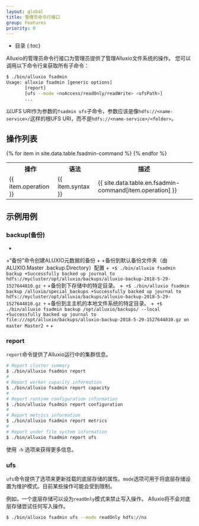 ```yaml
---
layout: global
title: 管理员命令行接口
group: Features
priority: 0
---
```

 
* 目录
{:toc}
 
Alluxio的管理员命令行接口为管理员提供了管理Alluxio文件系统的操作。
您可以调用以下命令行来获取所有子命令：
 
```bash
$ ./bin/alluxio fsadmin
Usage: alluxio fsadmin [generic options]
       [report]
       [ufs --mode <noAccess/readOnly/readWrite> <ufsPath>]
       ...
```
 
以UFS URI作为参数的`fsadmin ufs`子命令，参数应该是像`hdfs://<name-service>/`这样的根UFS URI，而不是`hdfs://<name-service>/<folder>`。
 
## 操作列表
 
<table class="table table-striped">
  <tr><th>操作</th><th>语法</th><th>描述</th></tr>
  {% for item in site.data.table.fsadmin-command %}
    <tr>
      <td>{{ item.operation }}</td>
      <td>{{ item.syntax }}</td>
      <td>{{ site.data.table.en.fsadmin-command[item.operation] }}</td>
    </tr>
  {% endfor %}
</table>
 
## 示例用例

### backup(备份)
+
+“备份”命令创建ALUXIO元数据的备份
+
+备份到默认备份文件夹（由ALUXIO.Master .backup.Directory）配置
+```
+$ ./bin/alluxio fsadmin backup
+Successfully backed up journal to hdfs://mycluster/opt/alluxio/backups/alluxio-backup-2018-5-29-1527644810.gz
+```
+备份到下存储中的特定目录。
+```
+$ ./bin/alluxio fsadmin backup /alluxio/special_backups
+Successfully backed up journal to hdfs://mycluster/opt/alluxio/backups/alluxio-backup-2018-5-29-1527644810.gz
+```
+备份到主主机的本地文件系统的特定目录。
+```
+$ ./bin/alluxio fsadmin backup /opt/alluxio/backups/ --local
+Successfully backed up journal to file:///opt/alluxio/backups/alluxio-backup-2018-5-29-1527644810.gz on master Master2
+```
+
### report

`report`命令提供了Alluxio运行中的集群信息。

```bash
# Report cluster summary
$ ./bin/alluxio fsadmin report
#
# Report worker capacity information
$ ./bin/alluxio fsadmin report capacity
#
# Report runtime configuration information 
$ ./bin/alluxio fsadmin report configuration 
#
# Report metrics information
$ ./bin/alluxio fsadmin report metrics
#
# Report under file system information
$ ./bin/alluxio fsadmin report ufs
```

使用 `-h` 选项来获得更多信息。
 
### ufs
 
`ufs`命令提供了选项来更新挂载的底层存储的属性。`mode`选项可用于将底层存储设置为维护模式。目前某些操作可能会受到限制。
 
例如，一个底层存储可以设为`readOnly`模式来禁止写入操作。 Alluxio将不会对底层存储尝试任何写入操作。
 
```bash
$ ./bin/alluxio fsadmin ufs --mode readOnly hdfs://ns
```
